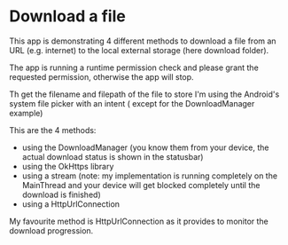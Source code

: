 # Download a file

This app is demonstrating 4 different methods to download a file from an URL (e.g. internet) to the 
local external storage (here download folder).

The app is running a runtime permission check and please grant the requested permission, otherwise the app will stop. 

Th get the filename and filepath of the file to store I'm using the Android's system file picker with an intent ( 
except for the DownloadManager example)

This are the 4 methods:

* using the DownloadManager (you know them from your device, the actual download status is shown in the statusbar)
* using the OkHttps library
* using a stream (note: my implementation is running completely on the MainThread and your device will get blocked 
completely until the download is finished)
* using a HttpUrlConnection

My favourite method is HttpUrlConnection as it provides to monitor the download progression.
